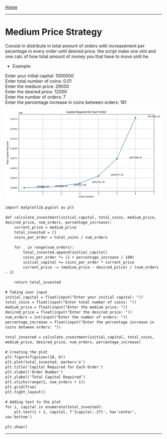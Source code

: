 [Home](/README.md)     

---    

# Medium Price Strategy

Consist in distribute in total amount of orders with increasement per pecentage in every order until desired price.
the script make one olot and one calc of how total amount of money you that have to move until he.

- Example:        
        
Enter your initial capital: 1000000        
Enter total number of coins: 0.01       
Enter the medium price: 29000        
Enter the desired price: 12000      
Enter the number of orders: 7       
Enter the percentage increase in coins between orders: 181        
 
![img](/assets/docs/knowledges/Financial/strategy/mediumprice/IMG/img.png)    

```
import matplotlib.pyplot as plt

def calculate_investment(initial_capital, total_coins, medium_price, desired_price, num_orders, percentage_increase):
    current_price = medium_price
    total_invested = []
    coins_per_order = total_coins / num_orders

    for _ in range(num_orders):
        total_invested.append(initial_capital)
        coins_per_order *= (1 + percentage_increase / 100)
        initial_capital += coins_per_order * current_price
        current_price -= (medium_price - desired_price) / (num_orders - 1)

    return total_invested

# Taking user input
initial_capital = float(input("Enter your initial capital: "))
total_coins = float(input("Enter total number of coins: "))
medium_price = float(input("Enter the medium price: "))
desired_price = float(input("Enter the desired price: "))
num_orders = int(input("Enter the number of orders: "))
percentage_increase = float(input("Enter the percentage increase in coins between orders: "))

total_invested = calculate_investment(initial_capital, total_coins, medium_price, desired_price, num_orders, percentage_increase)

# Creating the plot
plt.figure(figsize=(10, 6))
plt.plot(total_invested, marker='o')
plt.title('Capital Required for Each Order')
plt.xlabel('Order Number')
plt.ylabel('Total Capital Required')
plt.xticks(range(1, num_orders + 1))
plt.grid(True)
plt.tight_layout()

# Adding text to the plot
for i, capital in enumerate(total_invested):
    plt.text(i + 1, capital, f'{capital:.2f}', ha='center', va='bottom')

plt.show()
```
---    
